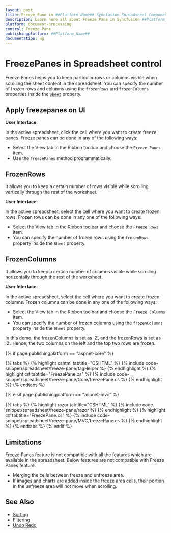```yaml
---
layout: post
title: Freeze Pane in ##Platform_Name## Syncfusion Spreadsheet Component
description: Learn here all about Freeze Pane in Syncfusion ##Platform_Name## Spreadsheet component of Syncfusion Essential JS 2 and more.
platform: document-processing
control: Freeze Pane
publishingplatform: ##Platform_Name##
documentation: ug
---
```



# FreezePanes in Spreadsheet control

Freeze Panes helps you to keep particular rows or columns visible when scrolling the sheet content in the spreadsheet. You can specify the number of frozen rows and columns using the `frozenRows` and `frozenColumns` properties inside the [`Sheet`](https://help.syncfusion.com/cr/aspnetcore-js2/Syncfusion.EJ2.Spreadsheet.Spreadsheet.html#Syncfusion_EJ2_Spreadsheet_Spreadsheet_Sheets) property.

## Apply freezepanes on UI

**User Interface**:

In the active spreadsheet, click the cell where you want to create freeze panes. Freeze panes can be done in any of the following ways:

* Select the View tab in the Ribbon toolbar and choose the `Freeze Panes` item.
* Use the `freezePanes` method programmatically.

## FrozenRows

It allows you to keep a certain number of rows visible while scrolling vertically through the rest of the worksheet.

**User Interface**:

In the active spreadsheet, select the cell where you want to create frozen rows. Frozen rows can be done in any one of the following ways:

* Select the View tab in the Ribbon toolbar and choose the `Freeze Rows` item.
* You can specify the number of frozen rows using the `frozenRows` property inside the `Sheet` property.

## FrozenColumns

It allows you to keep a certain number of columns visible while scrolling horizontally through the rest of the worksheet.

**User Interface**:

In the active spreadsheet, select the cell where you want to create frozen columns. Frozen columns can be done in any one of the following ways:

* Select the View tab in the Ribbon toolbar and choose the `Freeze Columns` item.
* You can specify the number of frozen columns using the `frozenColumns` property inside the `Sheet` property.

In this demo, the frozenColumns is set as ‘2’, and the frozenRows is set as ‘2’. Hence, the two columns on the left and the top two rows are frozen.

{% if page.publishingplatform == "aspnet-core" %}

{% tabs %}
{% highlight cshtml tabtitle="CSHTML" %}
{% include code-snippet/spreadsheet/freeze-pane/tagHelper %}
{% endhighlight %}
{% highlight c# tabtitle="FreezePane.cs" %}
{% include code-snippet/spreadsheet/freeze-pane/Core/freezePane.cs %}
{% endhighlight %}
{% endtabs %}

{% elsif page.publishingplatform == "aspnet-mvc" %}

{% tabs %}
{% highlight razor tabtitle="CSHTML" %}
{% include code-snippet/spreadsheet/freeze-pane/razor %}
{% endhighlight %}
{% highlight c# tabtitle="FreezePane.cs" %}
{% include code-snippet/spreadsheet/freeze-pane/MVC/freezePane.cs %}
{% endhighlight %}
{% endtabs %}
{% endif %}



## Limitations

Freeze Panes feature is not compatible with all the features which are available in the spreadsheet. Below features are not compatible with Freeze Panes feature.

* Merging the cells between freeze and unfreeze area.
* If images and charts are added inside the freeze area cells, their portion in the unfreeze area will not move when scrolling.

## See Also

* [Sorting](./sort)
* [Filtering](./filter)
* [Undo Redo](./undo-redo)
